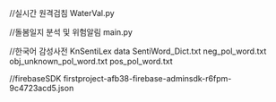 //실시간 원격검침
WaterVal.py

//돌봄일지 분석 및 위험알림
main.py

//한국어 감성사전
KnSentiLex
data
SentiWord_Dict.txt
neg_pol_word.txt
obj_unknown_pol_word.txt
pos_pol_word.txt

//firebaseSDK
firstproject-afb38-firebase-adminsdk-r6fpm-9c4723acd5.json
